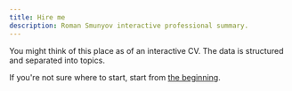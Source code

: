 ```yaml
---
title: Hire me
description: Roman Smunyov interactive professional summary.
---
```


You might think of this place as of an interactive CV. The data is structured and separated into topics.

If you're not sure where to start, start from [the beginning](hire-me/summary).

